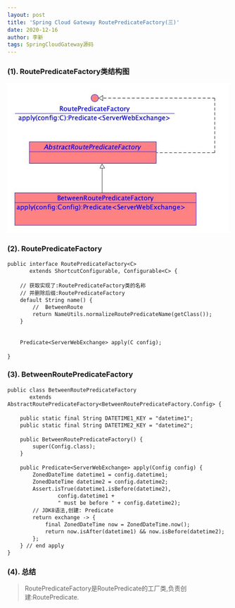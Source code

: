 ```yaml
---
layout: post
title: 'Spring Cloud Gateway RoutePredicateFactory(三)'
date: 2020-12-16
author: 李新
tags: SpringCloudGateway源码
---
```


### (1). RoutePredicateFactory类结构图
!["RoutePredicateFactory类结构图"](/assets/spring-cloud-gateway/imgs/spring-cloud-gateway-route-predicate-factory-class.jpg)

### (2). RoutePredicateFactory
```
public interface RoutePredicateFactory<C> 
       extends ShortcutConfigurable, Configurable<C> {

	// 获取实现了:RoutePredicateFactory类的名称
	// 并删除后缀:RoutePredicateFactory
    default String name() {
		//  BetweenRoute
		return NameUtils.normalizeRoutePredicateName(getClass());
	}


    Predicate<ServerWebExchange> apply(C config);

}
```
### (3). BetweenRoutePredicateFactory
```
public class BetweenRoutePredicateFactory 
       extends AbstractRoutePredicateFactory<BetweenRoutePredicateFactory.Config> {
   
    public static final String DATETIME1_KEY = "datetime1";
	public static final String DATETIME2_KEY = "datetime2";

	public BetweenRoutePredicateFactory() {
		super(Config.class);
	}

    public Predicate<ServerWebExchange> apply(Config config) {
		ZonedDateTime datetime1 = config.datetime1;
		ZonedDateTime datetime2 = config.datetime2;
		Assert.isTrue(datetime1.isBefore(datetime2),
				config.datetime1 +
				" must be before " + config.datetime2);
        // JDK8语法,创建: Predicate
		return exchange -> {
			final ZonedDateTime now = ZonedDateTime.now();
			return now.isAfter(datetime1) && now.isBefore(datetime2);
		};
	} // end apply
}
```
### (4). 总结
> RoutePredicateFactory是RoutePredicate的工厂类,负责创建:RoutePredicate. 